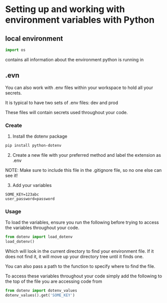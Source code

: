 # Setting up and working with environment variables with Python

## local environment

```python
import os
```

contains all information about the environment python is running in


## .evn

You can also work with .env files within your workspace to hold all your secrets.

It is typical to have two sets of .env files: dev and prod

These files will contain secrets used throughout your code.

### Create

1. Install the dotenv package

```bash
pip install python-dotenv
```

2. Create a new file with your preferred method and label the extension as .env

NOTE: Make sure to include this file in the .gitignore file, so no one else can see it!

3. Add your variables

``` 
SOME_KEY=123abc
user_password=password
```

### Usage

To load the variables, ensure you run the following before trying to access the variables throughout your code.

```python
from dotenv import load_dotenv
load_dotenv()
```

Which will look in the current directory to find your environment file. If it does not find it, it will move up your directory tree until it finds one.

You can also pass a path to the function to specify where to find the file.


To access these variables throughout your code simply add the following to the top of the file you are accessing code from

```python
from dotenv import dotenv_values
dotenv_values().get('SOME_KEY')
```





